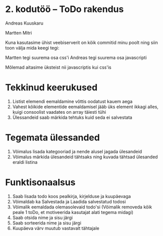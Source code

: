 # 2. kodutöö – ToDo rakendus

Andreas Kuuskaru


Martten Mitri

Kuna kasutasime ühist veebiserverit on kõik commitid minu poolt 
ning siin toon välja mida keegi tegi:

Martten tegi suurema osa css'i
Andreas tegi suurema osa javascripti

Mõlemad aitasime üksteist nii javascriptis kui css'is

# Tekkinud keerukused

1) Listist elemendi eemaldamine võttis oodatust kauem aega
2) Vahest kõikide elementide eemaldamisel jääb üks element ikkagi alles, kuigi consoolist vaadates on array täiesti tühi
3) Ülessandeid saab märkida tehtuks kuid seda ei salvestata

# Tegemata ülessanded

1) Võimalus lisada kategooriad ja nende alusel jagada ülesandeid
2) Võimalus märkida ülesandeid tähtsaks ning kuvada tähtsad ülesanded eraldi listina

# Funktisonaalsus

1) Saab lisada todo koos pealkirja, kirjelduse ja kuupäevaga
2) Võimaldab ka Salvestada ja Laadida salvestatud todosi
3) Võimalik eemaldada olemasolevaid todo'si (Võimalik removeda kõik peale 1 toDo, et motiveerida kasutajat alati tegema midagi)
4) Saab otsida nime ja sisu järgi
5) Saab sorteerida nime ja sisu järgi
6) Kuupäeva värv muutub vastavalt tähtajale
